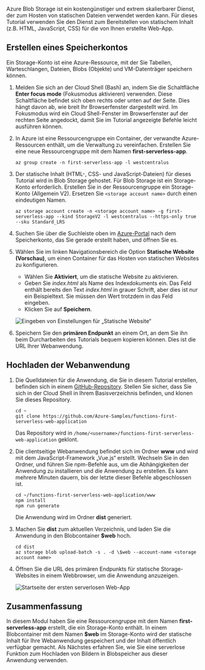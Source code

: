 Azure Blob Storage ist ein kostengünstiger und extrem skalierbarer Dienst, der zum Hosten von statischen Dateien verwendet werden kann. Für dieses Tutorial verwenden Sie den Dienst zum Bereitstellen von statischem Inhalt (z.B. HTML, JavaScript, CSS) für die von Ihnen erstellte Web-App.

## <a name="create-a-storage-account"></a>Erstellen eines Speicherkontos

Ein Storage-Konto ist eine Azure-Ressource, mit der Sie Tabellen, Warteschlangen, Dateien, Blobs (Objekte) und VM-Datenträger speichern können.

1. Melden Sie sich an der Cloud Shell (Bash) an, indem Sie die Schaltfläche **Enter focus mode** (Fokusmodus aktivieren) verwenden. Diese Schaltfläche befindet sich oben rechts oder unten auf der Seite. Dies hängt davon ab, wie breit Ihr Browserfenster dargestellt wird. Im Fokusmodus wird ein Cloud Shell-Fenster im Browserfenster auf der rechten Seite angedockt, damit Sie im Tutorial angezeigte Befehle leicht ausführen können.

1. In Azure ist eine Ressourcengruppe ein Container, der verwandte Azure-Ressourcen enthält, um die Verwaltung zu vereinfachen. Erstellen Sie eine neue Ressourcengruppe mit dem Namen **first-serverless-app**.

    ```azurecli
    az group create -n first-serverless-app -l westcentralus
    ```

1. Der statische Inhalt (HTML-, CSS- und JavaScript-Dateien) für dieses Tutorial wird in Blob Storage gehostet. Für Blob Storage ist ein Storage-Konto erforderlich. Erstellen Sie in der Ressourcengruppe ein Storage-Konto (Allgemein V2). Ersetzen Sie `<storage account name>` durch einen eindeutigen Namen.

    ```azurecli
    az storage account create -n <storage account name> -g first-serverless-app --kind StorageV2 -l westcentralus --https-only true --sku Standard_LRS
    ```

1. Suchen Sie über die Suchleiste oben im [Azure-Portal](https://portal.azure.com) nach dem Speicherkonto, das Sie gerade erstellt haben, und öffnen Sie es.

1. Wählen Sie im linken Navigationsbereich die Option **Statische Website (Vorschau)**, um einen Container für das Hosten von statischen Websites zu konfigurieren.
    - Wählen Sie **Aktiviert**, um die statische Website zu aktivieren.
    - Geben Sie *index.html* als Name des Indexdokuments ein. Das Feld enthält bereits den Text *index.html* in grauer Schrift, aber dies ist nur ein Beispieltext. Sie müssen den Wert trotzdem in das Feld eingeben.
    - Klicken Sie auf **Speichern**.
    
    ![Eingeben von Einstellungen für „Statische Website“](media/functions-first-serverless-web-app/1-storage-static-website.png)

1. Speichern Sie den **primären Endpunkt** an einem Ort, an dem Sie ihn beim Durcharbeiten des Tutorials bequem kopieren können. Dies ist die URL Ihrer Webanwendung.

## <a name="upload-the-web-application"></a>Hochladen der Webanwendung

1. Die Quelldateien für die Anwendung, die Sie in diesem Tutorial erstellen, befinden sich in einem [GitHub-Repository](https://github.com/Azure-Samples/functions-first-serverless-web-application). Stellen Sie sicher, dass Sie sich in der Cloud Shell in Ihrem Basisverzeichnis befinden, und klonen Sie dieses Repository.

    ```azurecli
    cd ~
    git clone https://github.com/Azure-Samples/functions-first-serverless-web-application
    ```

    Das Repository wird in `/home/<username>/functions-first-serverless-web-application` geklont.

1. Die clientseitige Webanwendung befindet sich im Ordner **www** und wird mit dem JavaScript-Framework „Vue.js“ erstellt. Wechseln Sie in den Ordner, und führen Sie npm-Befehle aus, um die Abhängigkeiten der Anwendung zu installieren und die Anwendung zu erstellen. Es kann mehrere Minuten dauern, bis der letzte dieser Befehle abgeschlossen ist.

    ```azurecli
    cd ~/functions-first-serverless-web-application/www
    npm install
    npm run generate
    ```

    Die Anwendung wird im Ordner **dist** generiert.

1. Machen Sie **dist** zum aktuellen Verzeichnis, und laden Sie die Anwendung in den Blobcontainer **$web** hoch.

    ```azurecli
    cd dist
    az storage blob upload-batch -s . -d \$web --account-name <storage account name>
    ```

1. Öffnen Sie die URL des primären Endpunkts für statische Storage-Websites in einem Webbrowser, um die Anwendung anzuzeigen.

    ![Startseite der ersten serverlosen Web-App](media/functions-first-serverless-web-app/1-app-screenshot-new.png)


## <a name="summary"></a>Zusammenfassung

In diesem Modul haben Sie eine Ressourcengruppe mit dem Namen **first-serverless-app** erstellt, die ein Storage-Konto enthält. In einem Blobcontainer mit dem Namen **$web** im Storage-Konto wird der statische Inhalt für Ihre Webanwendung gespeichert und der Inhalt öffentlich verfügbar gemacht. Als Nächstes erfahren Sie, wie Sie eine serverlose Funktion zum Hochladen von Bildern in Blobspeicher aus dieser Anwendung verwenden.
